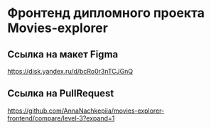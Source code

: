 # Фронтенд дипломного проекта Movies-explorer


## Ссылка на макет Figma 
https://disk.yandex.ru/d/bcRo0r3nTCJGnQ


## Ссылка на PullRequest
https://github.com/AnnaNachkepiia/movies-explorer-frontend/compare/level-3?expand=1